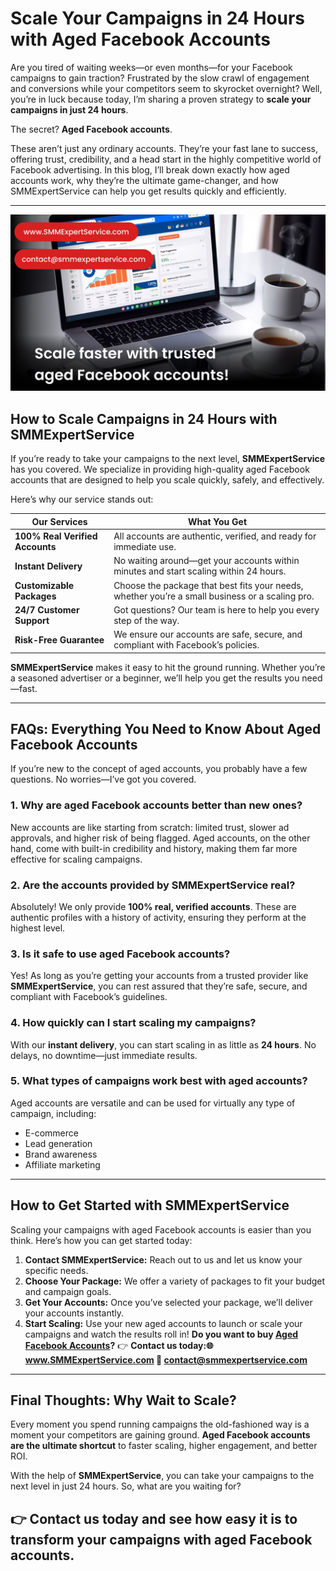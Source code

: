 # Scale Your Campaigns in 24 Hours with Aged Facebook Accounts  

Are you tired of waiting weeks—or even months—for your Facebook campaigns to gain traction? Frustrated by the slow crawl of engagement and conversions while your competitors seem to skyrocket overnight? Well, you’re in luck because today, I’m sharing a proven strategy to **scale your campaigns in just 24 hours**.  

The secret? **Aged Facebook accounts**.  

These aren’t just any ordinary accounts. They’re your fast lane to success, offering trust, credibility, and a head start in the highly competitive world of Facebook advertising. In this blog, I’ll break down exactly how aged accounts work, why they’re the ultimate game-changer, and how SMMExpertService can help you get results quickly and efficiently.  

---
![scale-faster-with-trusted-aged-facebook-accounts](https://github.com/SMMExpertService/scale-faster-with-trusted-aged-facebook-accounts/blob/5d001096a0c31e75e6ac267373a7e0bfd96922f6/scale-faster-with-trusted-aged-facebook-accounts-min%20(2).jpg)

## **How to Scale Campaigns in 24 Hours with SMMExpertService**  

If you’re ready to take your campaigns to the next level, **SMMExpertService** has you covered. We specialize in providing high-quality aged Facebook accounts that are designed to help you scale quickly, safely, and effectively.  

Here’s why our service stands out:  

| **Our Services**                  | **What You Get**                                                                                  |
|-----------------------------------|---------------------------------------------------------------------------------------------------|
| **100% Real Verified Accounts**   | All accounts are authentic, verified, and ready for immediate use.                              |
| **Instant Delivery**              | No waiting around—get your accounts within minutes and start scaling within 24 hours.           |
| **Customizable Packages**         | Choose the package that best fits your needs, whether you’re a small business or a scaling pro.  |
| **24/7 Customer Support**         | Got questions? Our team is here to help you every step of the way.                              |
| **Risk-Free Guarantee**           | We ensure our accounts are safe, secure, and compliant with Facebook’s policies.                |

**SMMExpertService** makes it easy to hit the ground running. Whether you’re a seasoned advertiser or a beginner, we’ll help you get the results you need—fast.  

---

## **FAQs: Everything You Need to Know About Aged Facebook Accounts**  

If you’re new to the concept of aged accounts, you probably have a few questions. No worries—I’ve got you covered.  

### **1. Why are aged Facebook accounts better than new ones?**  
New accounts are like starting from scratch: limited trust, slower ad approvals, and higher risk of being flagged. Aged accounts, on the other hand, come with built-in credibility and history, making them far more effective for scaling campaigns.  

### **2. Are the accounts provided by SMMExpertService real?**  
Absolutely! We only provide **100% real, verified accounts**. These are authentic profiles with a history of activity, ensuring they perform at the highest level.  

### **3. Is it safe to use aged Facebook accounts?**  
Yes! As long as you’re getting your accounts from a trusted provider like **SMMExpertService**, you can rest assured that they’re safe, secure, and compliant with Facebook’s guidelines.  

### **4. How quickly can I start scaling my campaigns?**  
With our **instant delivery**, you can start scaling in as little as **24 hours**. No delays, no downtime—just immediate results.  

### **5. What types of campaigns work best with aged accounts?**  
Aged accounts are versatile and can be used for virtually any type of campaign, including:  
- E-commerce  
- Lead generation  
- Brand awareness  
- Affiliate marketing  

---

## **How to Get Started with SMMExpertService**  

Scaling your campaigns with aged Facebook accounts is easier than you think. Here’s how you can get started today:  

1. **Contact SMMExpertService:** Reach out to us and let us know your specific needs.  
2. **Choose Your Package:** We offer a variety of packages to fit your budget and campaign goals.  
3. **Get Your Accounts:** Once you’ve selected your package, we’ll deliver your accounts instantly.  
4. **Start Scaling:** Use your new aged accounts to launch or scale your campaigns and watch the results roll in!
    **Do you want to buy [Aged Facebook Accounts](https://smmexpertservice.com/aged-facebook-accounts/)?**
👉 **Contact us today:🌐 www.SMMExpertService.com 
📧 contact@smmexpertservice.com**


---

## **Final Thoughts: Why Wait to Scale?**  

Every moment you spend running campaigns the old-fashioned way is a moment your competitors are gaining ground. **Aged Facebook accounts are the ultimate shortcut** to faster scaling, higher engagement, and better ROI.  

With the help of **SMMExpertService**, you can take your campaigns to the next level in just 24 hours. So, what are you waiting for?  

👉 **Contact us today** and see how easy it is to transform your campaigns with aged Facebook accounts.  
--- 
